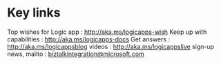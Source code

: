 # Key links

Top wishes for Logic app : http://aka.ms/logicapps-wish
Keep up with capabilities : http://aka.ms/logicapps-docs
Get answers : http://aka.ms/logicappsblog
videos : http://aka.ms/logicappslive
sign-up news, mailto : biztalkintegration@microsoft.com
